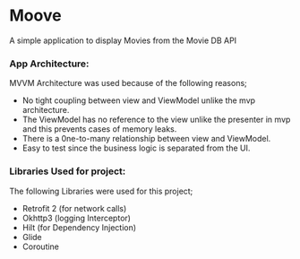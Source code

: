 # Moove
A simple application to display Movies from the Movie DB API

### App Architecture:
MVVM Architecture was used because of the following reasons;
- No tight coupling between view and ViewModel unlike the mvp architecture.
- The ViewModel has no reference to the view unlike the presenter in mvp and this prevents cases of memory leaks.
- There is a 0ne-to-many relationship between view and ViewModel.
- Easy to test since the business logic is separated from the UI.

### Libraries Used for project:

The following Libraries were used for this project;

- Retrofit 2 (for network calls)
- Okhttp3 (logging Interceptor)
- Hilt (for Dependency Injection)
- Glide
- Coroutine
